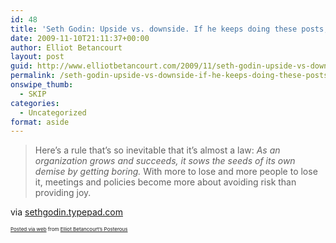 ```yaml
---
id: 48
title: 'Seth Godin: Upside vs. downside. If he keeps doing these posts, I might actually Permission Marketing (currently on my shelf)'
date: 2009-11-10T21:11:37+00:00
author: Elliot Betancourt
layout: post
guid: http://www.elliotbetancourt.com/2009/11/seth-godin-upside-vs-downside-if-he-keeps-doing-these-posts-i-might-actually-permission-marketing-currently-on-my-shelf/
permalink: /seth-godin-upside-vs-downside-if-he-keeps-doing-these-posts-i-might-actually-permission-marketing-currently-on-my-shelf/
onswipe_thumb:
  - SKIP
categories:
  - Uncategorized
format: aside
---
```

<div class="posterous_bookmarklet_entry">
  <blockquote class="posterous_medium_quote">
    <p>
      Here&#8217;s a rule that&#8217;s so inevitable that it&#8217;s almost a law: <em>As an organization grows and succeeds, it sows the seeds of its own demise by getting boring. </em>With more to lose and more people to lose it, meetings and policies become more about avoiding risk than providing joy.
    </p>
  </blockquote>
  
  <div class="posterous_quote_citation">
    via <a href="http://sethgodin.typepad.com/seths_blog/2009/11/upside-vs-downside.html">sethgodin.typepad.com</a>
  </div></p>
</div>

<p style="font-size: 8px;">
  <a href="http://posterous.com">Posted via web</a> from <a href="http://posterous.elliotbetancourt.com/seth-godin-upside-vs-downside-if-he-keeps-doi">Elliot Betancourt&#8217;s Posterous</a>
</p>
